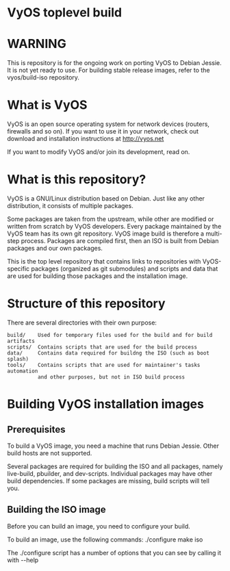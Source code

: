 VyOS toplevel build
===================

# WARNING

This is repository is for the ongoing work on porting VyOS to Debian Jessie. It is not yet ready to use.
For building stable release images, refer to the vyos/build-iso repository.

# What is VyOS

VyOS is an open source operating system for network devices (routers, firewalls and so on).
If you want to use it in your network, check out download and installation instructions at http://vyos.net

If you want to modify VyOS and/or join its development, read on.

# What is this repository?

VyOS is a GNU/Linux distribution based on Debian. Just like any other distribution, it consists of multiple
packages.

Some packages are taken from the upstream, while other are modified or written from scratch by VyOS developers.
Every package maintained by the VyOS team has its own git repository. VyOS image build is therefore a multi-step
process. Packages are compiled first, then an ISO is built from Debian packages and our own packages.

This is the top level repository that contains links to repositories with VyOS-specific packages (organized
as git submodules) and scripts and data that are used for building those packages and the installation image.

# Structure of this repository

There are several directories with their own purpose:

    build/    Used for temporary files used for the build and for build artifacts
    scripts/  Contains scripts that are used for the build process
    data/     Contains data required for buildng the ISO (such as boot splash)
    tools/    Contains scripts that are used for maintainer's tasks automation
              and other purposes, but not in ISO build process

# Building VyOS installation images

## Prerequisites

To build a VyOS image, you need a machine that runs Debian Jessie. Other build hosts are not supported.

Several packages are required for building the ISO and all packages, namely live-build, pbuilder, and dev-scripts.
Individual packages may have other build dependencies. If some packages are missing, build scripts will tell you.

## Building the ISO image

Before you can build an image, you need to configure your build. 

To build an image, use the following commands:
    ./configure
    make iso

The ./configure script has a number of options that you can see by calling it with --help
